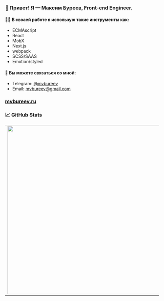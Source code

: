### 👋 Привет! Я — Максим Буреев, Front-end Engineer.

#### 🧑‍💻 В своaей работе я использую такие инструменты как:

* ECMAscript
* React
* MobX
* Next.js
* webpack
* SCSS/SAAS
* Emotion/styled

#### 📣 Вы можете связаться со мной:

* Telegram: [@mvbureev](https://t.me/mvbureev)
* Email: mvbureev@gmail.com

### [mvbureev.ru](https://mvbureev.ru)


### 📈 GitHub Stats
<p align="center">
  <table>
  <tr>
      <td><img width="550px" align="left" src="https://github-readme-stats.vercel.app/api?username=mvbureev&hide_border=true&count_private=true&layout=compact&hide_title=true&show_icons=true&theme=dark&icon_color=5194f0&bg_color=2E3239" /></td>
      <td><img width="550px" src="https://github-readme-stats.vercel.app/api/top-langs/?username=mvbureev&layout=compact&hide_border=true&hide_title=true&theme=dark&icon_color=5194f0&bg_color=2E3239" /></td>
  </tr>
</table>
</p>
